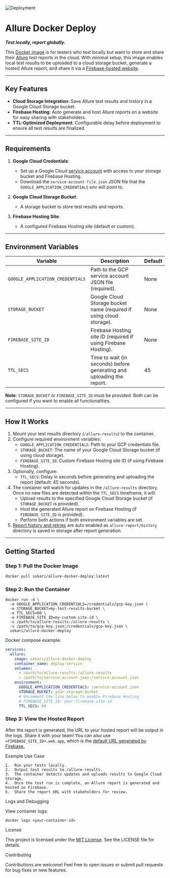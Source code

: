 ![Deployment](https://github.com/cybersokari/allure-docker-deploy/actions/workflows/deploy.yaml/badge.svg?branch=main)

# Allure Docker Deploy
***Test locally, report globally.***

This [Docker image](https://hub.docker.com/r/sokari/allure-docker-deploy) is for testers who test locally but want to store and share their [Allure](https://allurereport.org/) test reports in the cloud. With minimal setup, this image enables local test results to be uploaded to a cloud storage bucket, generate a hosted Allure report, and share it via a [Firebase-hosted website](https://firebase.google.com/docs/hosting).

---

## Key Features
- **Cloud Storage Integration**: Save Allure test results and history in a Google Cloud Storage bucket.
- **Firebase Hosting**: Auto generate and host Allure reports on a website for easy sharing with stakeholders.
- **TTL-Optimized Deployment**: Configurable delay before deployment to ensure all test results are finalized.

---

## Requirements
1. **Google Cloud Credentials**:
    - Set up a Google Cloud [service account](https://firebase.google.com/docs/admin/setup#initialize_the_sdk_in_non-google_environments) with access to your storage bucket and Firebase Hosting.
    - Download the `service-account-file.json` JSON file that the `GOOGLE_APPLICATION_CREDENTIALS` env will point to.

2. **Google Cloud Storage Bucket**:
    - A storage bucket to store test results and reports.

3. **Firebase Hosting Site**:
    - A configured Firebase Hosting site (default or custom).

---

## Environment Variables

| Variable                     | Description                                                                 | Default          |
|------------------------------|-----------------------------------------------------------------------------|------------------|
| `GOOGLE_APPLICATION_CREDENTIALS` | Path to the GCP service account JSON file (required).                   | None             |
| `STORAGE_BUCKET`             | Google Cloud Storage bucket name (required if using cloud storage).         | None             |
| `FIREBASE_SITE_ID`           | Firebase Hosting site ID (required if using Firebase Hosting).              | None             |
| `TTL_SECS`                   | Time to wait (in seconds) before generating and uploading the report.       | 45               |

**Note**: `STORAGE_BUCKET` or `FIREBASE_SITE_ID` must be provided. Both can be configured if you want to enable all functionalities.

---

## How It Works

1. Mount your test results directory (`/allure-results`) to the container.
2. Configure required environment variables:
   - `GOOGLE_APPLICATION_CREDENTIALS`: Path to your GCP credentials file.
   - `STORAGE_BUCKET`: The name of your Google Cloud Storage bucket (if using cloud storage).
   - `FIREBASE_SITE_ID`: Custom Firebase Hosting site ID (if using Firebase Hosting).
3. Optionally, configure:
   - `TTL_SECS`: Delay in seconds before generating and uploading the report (default: 45 seconds).
4. The container will watch for updates in the `/allure-results` directory. Once no new files are detected within the `TTL_SECS` timeframe, it will:
   - Upload results to the specified Google Cloud Storage bucket (if `STORAGE_BUCKET` is provided).
   - Host the generated Allure report on Firebase Hosting (if `FIREBASE_SITE_ID` is provided).
   - Perform both actions if both environment variables are set.
5. [Report history and retries](https://allurereport.org/docs/history-and-retries/#history-and-retries) are auto enabled as `allure-report/history` directory is saved in storage after report generation.
---

## Getting Started

### Step 1: Pull the Docker Image
```bash
docker pull sokari/allure-docker-deploy:latest
```

### Step 2: Run the Container
```shell
docker run -d \
  -e GOOGLE_APPLICATION_CREDENTIALS=/credentials/gcp-key.json \
  -e STORAGE_BUCKET=my-test-results-bucket \
  -e TTL_SECS=60 \
  -e FIREBASE_SITE_ID=my-custom-site-id \
  -v /path/to/allure-results:/allure-results \
  -v /path/to/gcp-key.json:/credentials/gcp-key.json \
  sokari/allure-docker-deploy
```
Docker compose example:
```yaml
services:  
  allure:
    image: sokari/allure-docker-deploy
    container_name: deploy-service
    volumes:
      - /path/to/allure-results:/allure-results
      - /path/to/service-account.json:/service-account.json
    environment:
      GOOGLE_APPLICATION_CREDENTIALS: /service-account.json
      STORAGE_BUCKET: your-storage-bucket
      # Uncomment the line below to enable Firebase Hosting
      # FIREBASE_SITE_ID: your-firebase-site-id
      TTL_SECS: 60
```

### Step 3: View the Hosted Report

After the report is generated, the URL to your hosted report will be output in the logs. Share it with your team!
You can also use `<FIREBASE_SITE_ID>.web.app`, which is the [default URL generated by Firebase.](https://firebase.google.com/docs/hosting/test-preview-deploy#view-changes)

Example Use Case

	1.	Run your tests locally.
	2.	Output test results to /allure-results.
	3.	The container detects updates and uploads results to Google Cloud Storage.
	4.	Once the test run is complete, an Allure report is generated and hosted on Firebase.
	5.	Share the report URL with stakeholders for review.

Logs and Debugging

View container logs:

```shell
docker logs <your-container-id>
```

License

This project is licensed under the [MIT License](https://opensource.org/licenses/MIT). See the LICENSE file for details.

Contributing

Contributions are welcome! Feel free to open issues or submit pull requests for bug fixes or new features.